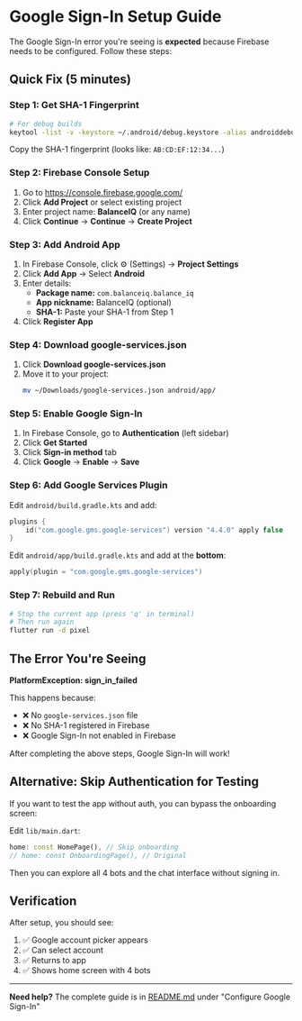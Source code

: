 # Google Sign-In Setup Guide

The Google Sign-In error you're seeing is **expected** because Firebase needs to be configured. Follow these steps:

## Quick Fix (5 minutes)

### Step 1: Get SHA-1 Fingerprint

```bash
# For debug builds
keytool -list -v -keystore ~/.android/debug.keystore -alias androiddebugkey -storepass android -keypass android | grep SHA1
```

Copy the SHA-1 fingerprint (looks like: `AB:CD:EF:12:34...`)

### Step 2: Firebase Console Setup

1. Go to https://console.firebase.google.com/
2. Click **Add Project** or select existing project
3. Enter project name: **BalanceIQ** (or any name)
4. Click **Continue** → **Continue** → **Create Project**

### Step 3: Add Android App

1. In Firebase Console, click ⚙️ (Settings) → **Project Settings**
2. Click **Add App** → Select **Android**
3. Enter details:
   - **Package name:** `com.balanceiq.balance_iq`
   - **App nickname:** BalanceIQ (optional)
   - **SHA-1:** Paste your SHA-1 from Step 1
4. Click **Register App**

### Step 4: Download google-services.json

1. Click **Download google-services.json**
2. Move it to your project:
   ```bash
   mv ~/Downloads/google-services.json android/app/
   ```

### Step 5: Enable Google Sign-In

1. In Firebase Console, go to **Authentication** (left sidebar)
2. Click **Get Started**
3. Click **Sign-in method** tab
4. Click **Google** → **Enable** → **Save**

### Step 6: Add Google Services Plugin

Edit `android/build.gradle.kts` and add:

```kotlin
plugins {
    id("com.google.gms.google-services") version "4.4.0" apply false
}
```

Edit `android/app/build.gradle.kts` and add at the **bottom**:

```kotlin
apply(plugin = "com.google.gms.google-services")
```

### Step 7: Rebuild and Run

```bash
# Stop the current app (press 'q' in terminal)
# Then run again
flutter run -d pixel
```

## The Error You're Seeing

**PlatformException: sign_in_failed**

This happens because:
- ❌ No `google-services.json` file
- ❌ No SHA-1 registered in Firebase
- ❌ Google Sign-In not enabled in Firebase

After completing the above steps, Google Sign-In will work!

## Alternative: Skip Authentication for Testing

If you want to test the app without auth, you can bypass the onboarding screen:

Edit `lib/main.dart`:

```dart
home: const HomePage(), // Skip onboarding
// home: const OnboardingPage(), // Original
```

Then you can explore all 4 bots and the chat interface without signing in.

## Verification

After setup, you should see:
1. ✅ Google account picker appears
2. ✅ Can select account
3. ✅ Returns to app
4. ✅ Shows home screen with 4 bots

---

**Need help?** The complete guide is in [README.md](README.md) under "Configure Google Sign-In"
